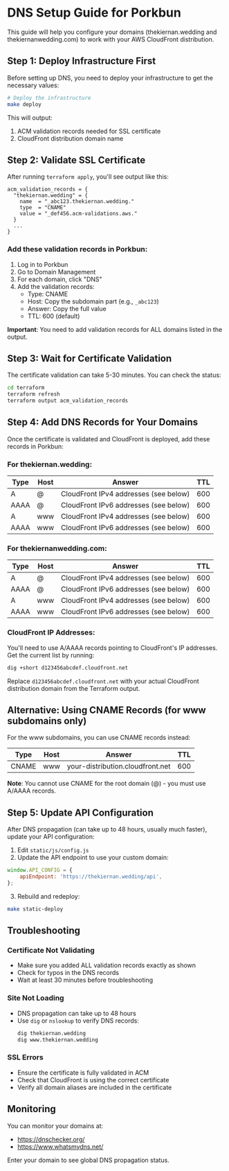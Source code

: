 # DNS Setup Guide for Porkbun

This guide will help you configure your domains (thekiernan.wedding and thekiernanwedding.com) to work with your AWS CloudFront distribution.

## Step 1: Deploy Infrastructure First

Before setting up DNS, you need to deploy your infrastructure to get the necessary values:

```bash
# Deploy the infrastructure
make deploy
```

This will output:
1. ACM validation records needed for SSL certificate
2. CloudFront distribution domain name

## Step 2: Validate SSL Certificate

After running `terraform apply`, you'll see output like this:

```
acm_validation_records = {
  "thekiernan.wedding" = {
    name  = "_abc123.thekiernan.wedding."
    type  = "CNAME"
    value = "_def456.acm-validations.aws."
  }
  ...
}
```

### Add these validation records in Porkbun:

1. Log in to Porkbun
2. Go to Domain Management
3. For each domain, click "DNS"
4. Add the validation records:
   - Type: CNAME
   - Host: Copy the subdomain part (e.g., `_abc123`)
   - Answer: Copy the full value
   - TTL: 600 (default)

**Important**: You need to add validation records for ALL domains listed in the output.

## Step 3: Wait for Certificate Validation

The certificate validation can take 5-30 minutes. You can check the status:

```bash
cd terraform
terraform refresh
terraform output acm_validation_records
```

## Step 4: Add DNS Records for Your Domains

Once the certificate is validated and CloudFront is deployed, add these records in Porkbun:

### For thekiernan.wedding:

| Type | Host | Answer | TTL |
|------|------|--------|-----|
| A | @ | CloudFront IPv4 addresses (see below) | 600 |
| AAAA | @ | CloudFront IPv6 addresses (see below) | 600 |
| A | www | CloudFront IPv4 addresses (see below) | 600 |
| AAAA | www | CloudFront IPv6 addresses (see below) | 600 |

### For thekiernanwedding.com:

| Type | Host | Answer | TTL |
|------|------|--------|-----|
| A | @ | CloudFront IPv4 addresses (see below) | 600 |
| AAAA | @ | CloudFront IPv6 addresses (see below) | 600 |
| A | www | CloudFront IPv4 addresses (see below) | 600 |
| AAAA | www | CloudFront IPv6 addresses (see below) | 600 |

### CloudFront IP Addresses:

You'll need to use A/AAAA records pointing to CloudFront's IP addresses. Get the current list by running:

```bash
dig +short d123456abcdef.cloudfront.net
```

Replace `d123456abcdef.cloudfront.net` with your actual CloudFront distribution domain from the Terraform output.

## Alternative: Using CNAME Records (for www subdomains only)

For the www subdomains, you can use CNAME records instead:

| Type | Host | Answer | TTL |
|------|------|--------|-----|
| CNAME | www | your-distribution.cloudfront.net | 600 |

**Note**: You cannot use CNAME for the root domain (@) - you must use A/AAAA records.

## Step 5: Update API Configuration

After DNS propagation (can take up to 48 hours, usually much faster), update your API configuration:

1. Edit `static/js/config.js`
2. Update the API endpoint to use your custom domain:

```javascript
window.API_CONFIG = {
    apiEndpoint: 'https://thekiernan.wedding/api',
};
```

3. Rebuild and redeploy:

```bash
make static-deploy
```

## Troubleshooting

### Certificate Not Validating
- Make sure you added ALL validation records exactly as shown
- Check for typos in the DNS records
- Wait at least 30 minutes before troubleshooting

### Site Not Loading
- DNS propagation can take up to 48 hours
- Use `dig` or `nslookup` to verify DNS records:
  ```bash
  dig thekiernan.wedding
  dig www.thekiernan.wedding
  ```

### SSL Errors
- Ensure the certificate is fully validated in ACM
- Check that CloudFront is using the correct certificate
- Verify all domain aliases are included in the certificate

## Monitoring

You can monitor your domains at:
- https://dnschecker.org/
- https://www.whatsmydns.net/

Enter your domain to see global DNS propagation status.